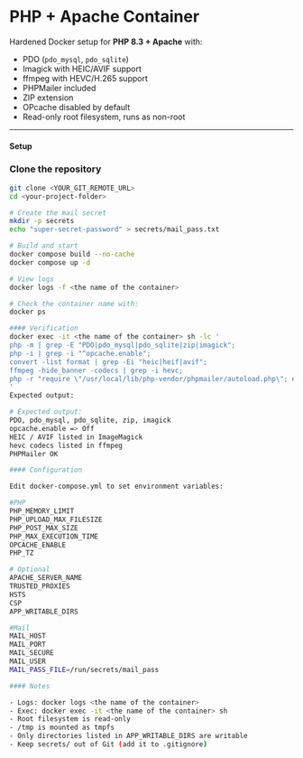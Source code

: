 # PHP + Apache Container

Hardened Docker setup for **PHP 8.3 + Apache** with:

- PDO (`pdo_mysql`, `pdo_sqlite`)
- Imagick with HEIC/AVIF support
- ffmpeg with HEVC/H.265 support
- PHPMailer included
- ZIP extension
- OPcache disabled by default
- Read-only root filesystem, runs as non-root

---

#### Setup

### Clone the repository
```bash
git clone <YOUR_GIT_REMOTE_URL>
cd <your-project-folder>

# Create the mail secret
mkdir -p secrets
echo "super-secret-password" > secrets/mail_pass.txt

# Build and start
docker compose build --no-cache
docker compose up -d

# View logs
docker logs -f <the name of the container>

# Check the container name with:
docker ps

#### Verification
docker exec -it <the name of the container> sh -lc '
php -m | grep -E "PDO|pdo_mysql|pdo_sqlite|zip|imagick";
php -i | grep -i "^opcache.enable";
convert -list format | grep -Ei "heic|heif|avif";
ffmpeg -hide_banner -codecs | grep -i hevc;
php -r "require \"/usr/local/lib/php-vendor/phpmailer/autoload.php\"; echo \"PHPMailer OK\n\";"
'
Expected output:

# Expected output:
PDO, pdo_mysql, pdo_sqlite, zip, imagick
opcache.enable => Off
HEIC / AVIF listed in ImageMagick
hevc codecs listed in ffmpeg
PHPMailer OK

#### Configuration

Edit docker-compose.yml to set environment variables:

#PHP
PHP_MEMORY_LIMIT
PHP_UPLOAD_MAX_FILESIZE
PHP_POST_MAX_SIZE
PHP_MAX_EXECUTION_TIME
OPCACHE_ENABLE
PHP_TZ

# Optional
APACHE_SERVER_NAME
TRUSTED_PROXIES
HSTS
CSP
APP_WRITABLE_DIRS

#Mail
MAIL_HOST
MAIL_PORT
MAIL_SECURE
MAIL_USER
MAIL_PASS_FILE=/run/secrets/mail_pass

#### Notes

- Logs: docker logs <the name of the container>
- Exec: docker exec -it <the name of the container> sh
- Root filesystem is read-only
- /tmp is mounted as tmpfs
- Only directories listed in APP_WRITABLE_DIRS are writable
- Keep secrets/ out of Git (add it to .gitignore)
